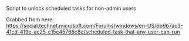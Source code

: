 Script to unlock scheduled tasks for non-admin users

Grabbed from here:
https://social.technet.microsoft.com/Forums/windows/en-US/6b9b7ac3-41cd-419e-ac25-c15c45766c8e/scheduled-task-that-any-user-can-run

